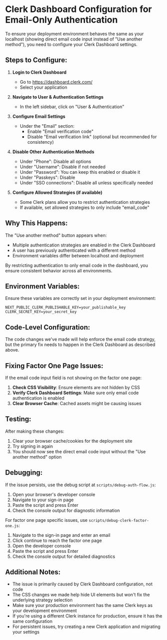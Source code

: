 # Clerk Dashboard Configuration for Email-Only Authentication

To ensure your deployment environment behaves the same as your localhost (showing direct email code input instead of "Use another method"), you need to configure your Clerk Dashboard settings.

## Steps to Configure:

1. **Login to Clerk Dashboard**

   - Go to https://dashboard.clerk.com/
   - Select your application

2. **Navigate to User & Authentication Settings**

   - In the left sidebar, click on "User & Authentication"

3. **Configure Email Settings**
   - Under the "Email" section:
     - Enable "Email verification code"
     - Disable "Email verification link" (optional but recommended for consistency)
4. **Disable Other Authentication Methods**

   - Under "Phone": Disable all options
   - Under "Username": Disable if not needed
   - Under "Password": You can keep this enabled or disable it
   - Under "Passkeys": Disable
   - Under "SSO connections": Disable all unless specifically needed

5. **Configure Allowed Strategies (if available)**
   - Some Clerk plans allow you to restrict authentication strategies
   - If available, set allowed strategies to only include "email_code"

## Why This Happens:

The "Use another method" button appears when:

- Multiple authentication strategies are enabled in the Clerk Dashboard
- A user has previously authenticated with a different method
- Environment variables differ between localhost and deployment

By restricting authentication to only email code in the dashboard, you ensure consistent behavior across all environments.

## Environment Variables:

Ensure these variables are correctly set in your deployment environment:

```
NEXT_PUBLIC_CLERK_PUBLISHABLE_KEY=your_publishable_key
CLERK_SECRET_KEY=your_secret_key
```

## Code-Level Configuration:

The code changes we've made will help enforce the email code strategy, but the primary fix needs to happen in the Clerk Dashboard as described above.

## Fixing Factor One Page Issues:

If the email code input field is not showing on the factor one page:

1. **Check CSS Visibility**: Ensure elements are not hidden by CSS
2. **Verify Clerk Dashboard Settings**: Make sure only email code authentication is enabled
3. **Clear Browser Cache**: Cached assets might be causing issues

## Testing:

After making these changes:

1. Clear your browser cache/cookies for the deployment site
2. Try signing in again
3. You should now see the direct email code input without the "Use another method" option

## Debugging:

If the issue persists, use the debug script at `scripts/debug-auth-flow.js`:

1. Open your browser's developer console
2. Navigate to your sign-in page
3. Paste the script and press Enter
4. Check the console output for diagnostic information

For factor one page specific issues, use `scripts/debug-clerk-factor-one.js`:

1. Navigate to the sign-in page and enter an email
2. Click continue to reach the factor one page
3. Open the developer console
4. Paste the script and press Enter
5. Check the console output for detailed diagnostics

## Additional Notes:

- The issue is primarily caused by Clerk Dashboard configuration, not code
- The CSS changes we made help hide UI elements but won't fix the underlying strategy selection
- Make sure your production environment has the same Clerk keys as your development environment
- If you're using a different Clerk instance for production, ensure it has the same configuration
- For persistent issues, try creating a new Clerk application and migrating your settings
